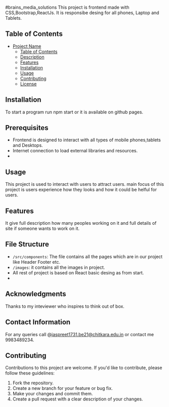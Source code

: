 #brains_media_solutions
This project is frontend made with CSS,Bootstrap,ReactJs. It is responsibe desing for all phones, Laptop and Tablets.

## Table of Contents
- [Project Name](#project-name)
  - [Table of Contents](#table-of-contents)
  - [Description](#description)
  - [Features](#features)
  - [Installation](#installation)
  - [Usage](#usage)
  - [Contributing](#contributing)
  - [License](#license)

## Installation
To start a program run npm start or it is available on github pages.

## Prerequisites
- Frontend is designed to interact with all types of mobile phones,tablets and Desktops.
- Internet connection to load external libraries and resources.
- 
## Usage
This project is used to interact with users to attract users. main focus of this project is users experience how they looks and how it could be helful for users.

## Features
It give full description how many peoples working on it and full details of site if someone wants to work on it.

## File Structure
- `/src/components`: The file contains all the pages which are in our project like Header Footer etc.
- `/images`: it contains all the images in project.
-  All rest of project is based on React basic desing as from start.
-  
## Acknowledgments
Thanks to my inteviewer  who inspires to think out of box. 

## Contact Information
For any queries call @jaspreet1731.be21@chitkara.edu.in or contact me 9983489234.

## Contributing

Contributions to this project are welcome. If you'd like to contribute, please follow these guidelines:

1. Fork the repository.
2. Create a new branch for your feature or bug fix.
3. Make your changes and commit them.
4. Create a pull request with a clear description of your changes.
